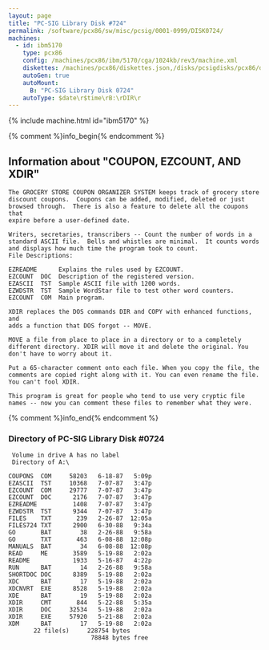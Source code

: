 ```yaml
---
layout: page
title: "PC-SIG Library Disk #724"
permalink: /software/pcx86/sw/misc/pcsig/0001-0999/DISK0724/
machines:
  - id: ibm5170
    type: pcx86
    config: /machines/pcx86/ibm/5170/cga/1024kb/rev3/machine.xml
    diskettes: /machines/pcx86/diskettes.json,/disks/pcsigdisks/pcx86/diskettes.json
    autoGen: true
    autoMount:
      B: "PC-SIG Library Disk 0724"
    autoType: $date\r$time\rB:\rDIR\r
---
```


{% include machine.html id="ibm5170" %}

{% comment %}info_begin{% endcomment %}

## Information about "COUPON, EZCOUNT, AND XDIR"

    The GROCERY STORE COUPON ORGANIZER SYSTEM keeps track of grocery store
    discount coupons.  Coupons can be added, modified, deleted or just
    browsed through.  There is also a feature to delete all the coupons that
    expire before a user-defined date.
    
    Writers, secretaries, transcribers -- Count the number of words in a
    standard ASCII file.  Bells and whistles are minimal.  It counts words
    and displays how much time the program took to count.
    File Descriptions:
    
    EZREADME      Explains the rules used by EZCOUNT.
    EZCOUNT  DOC  Description of the registered version.
    EZASCII  TST  Sample ASCII file with 1200 words.
    EZWDSTR  TST  Sample WordStar file to test other word counters.
    EZCOUNT  COM  Main program.
    
    XDIR replaces the DOS commands DIR and COPY with enhanced functions, and
    adds a function that DOS forgot -- MOVE.
    
    MOVE a file from place to place in a directory or to a completely
    different directory. XDIR will move it and delete the original. You
    don't have to worry about it.
    
    Put a 65-character comment onto each file. When you copy the file, the
    comments are copied right along with it. You can even rename the file.
    You can't fool XDIR.
    
    This program is great for people who tend to use very cryptic file
    names -- now you can comment these files to remember what they were.
{% comment %}info_end{% endcomment %}


### Directory of PC-SIG Library Disk #0724

     Volume in drive A has no label
     Directory of A:\

    COUPONS  COM     58203   6-18-87   5:09p
    EZASCII  TST     10368   7-07-87   3:47p
    EZCOUNT  COM     29777   7-07-87   3:47p
    EZCOUNT  DOC      2176   7-07-87   3:47p
    EZREADME          1408   7-07-87   3:47p
    EZWDSTR  TST      9344   7-07-87   3:47p
    FILES    TXT       239   2-26-87  12:05a
    FILES724 TXT      2900   6-30-88   9:34a
    GO       BAT        38   2-26-88   9:58a
    GO       TXT       463   6-08-88  12:08p
    MANUALS  BAT        34   6-08-88  12:08p
    READ     ME       3589   5-19-88   2:02a
    README            1933   5-16-87   4:22p
    RUN      BAT        14   2-26-88   9:58a
    SHORTDOC DOC      8389   5-19-88   2:02a
    XDC      BAT        17   5-19-88   2:02a
    XDCNVRT  EXE      8528   5-19-88   2:02a
    XDE      BAT        19   5-19-88   2:02a
    XDIR     CMT       844   5-22-88   5:35a
    XDIR     DOC     32534   5-19-88   2:02a
    XDIR     EXE     57920   5-21-88   2:02a
    XDM      BAT        17   5-19-88   2:02a
           22 file(s)     228754 bytes
                           78848 bytes free
